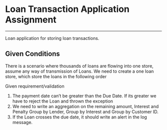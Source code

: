 # Loan Transaction Application Assignment
***

Loan application for storing loan transactions.


## Given Conditions

There is a scenario where thousands of loans are flowing into one store, assume any way of
transmission of Loans. We need to create a one loan store, which store the loans in the following
order

  Given requirement/validation

1. The payment date can’t be greater than the Due Date. If its greater we have to reject the
   Loan and thrown the exception
2. We need to write an aggregation on the remaining amount, Interest and Penalty Group by
   Lender, Group by Interest and Group by Customer ID.
3. If the Loan crosses the due date, it should write an alert in the log message.

